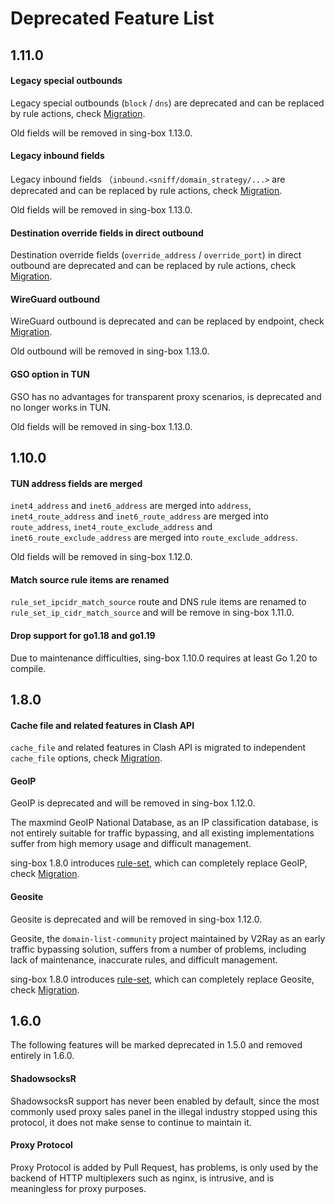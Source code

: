 # Deprecated Feature List

## 1.11.0

#### Legacy special outbounds

Legacy special outbounds (`block` / `dns`) are deprecated
and can be replaced by rule actions,
check [Migration](../migration/#migrate-legacy-special-outbounds-to-rule-actions).

Old fields will be removed in sing-box 1.13.0.

#### Legacy inbound fields

Legacy inbound fields （`inbound.<sniff/domain_strategy/...>` are deprecated
and can be replaced by rule actions,
check [Migration](../migration/#migrate-legacy-inbound-fields-to-rule-actions).

Old fields will be removed in sing-box 1.13.0.

#### Destination override fields in direct outbound

Destination override fields (`override_address` / `override_port`) in direct outbound are deprecated
and can be replaced by rule actions,
check [Migration](../migration/#migrate-destination-override-fields-to-route-options).

#### WireGuard outbound

WireGuard outbound is deprecated and can be replaced by endpoint,
check [Migration](../migration/#migrate-wireguard-outbound-to-endpoint).

Old outbound will be removed in sing-box 1.13.0.

#### GSO option in TUN

GSO has no advantages for transparent proxy scenarios, is deprecated and no longer works in TUN.

Old fields will be removed in sing-box 1.13.0.

## 1.10.0

#### TUN address fields are merged

`inet4_address` and `inet6_address` are merged into `address`,
`inet4_route_address` and `inet6_route_address` are merged into `route_address`,
`inet4_route_exclude_address` and `inet6_route_exclude_address` are merged into `route_exclude_address`.

Old fields will be removed in sing-box 1.12.0.

#### Match source rule items are renamed

`rule_set_ipcidr_match_source` route and DNS rule items are renamed to
`rule_set_ip_cidr_match_source` and will be remove in sing-box 1.11.0.

#### Drop support for go1.18 and go1.19

Due to maintenance difficulties, sing-box 1.10.0 requires at least Go 1.20 to compile.

## 1.8.0

#### Cache file and related features in Clash API

`cache_file` and related features in Clash API is migrated to independent `cache_file` options,
check [Migration](/migration/#migrate-cache-file-from-clash-api-to-independent-options).

#### GeoIP

GeoIP is deprecated and will be removed in sing-box 1.12.0.

The maxmind GeoIP National Database, as an IP classification database,
is not entirely suitable for traffic bypassing,
and all existing implementations suffer from high memory usage and difficult management.

sing-box 1.8.0 introduces [rule-set](/configuration/rule-set/), which can completely replace GeoIP,
check [Migration](/migration/#migrate-geoip-to-rule-sets).

#### Geosite

Geosite is deprecated and will be removed in sing-box 1.12.0.

Geosite, the `domain-list-community` project maintained by V2Ray as an early traffic bypassing solution,
suffers from a number of problems, including lack of maintenance, inaccurate rules, and difficult management.

sing-box 1.8.0 introduces [rule-set](/configuration/rule-set/), which can completely replace Geosite,
check [Migration](/migration/#migrate-geosite-to-rule-sets).

## 1.6.0

The following features will be marked deprecated in 1.5.0 and removed entirely in 1.6.0.

#### ShadowsocksR

ShadowsocksR support has never been enabled by default, since the most commonly used proxy sales panel in the
illegal industry stopped using this protocol, it does not make sense to continue to maintain it.

#### Proxy Protocol

Proxy Protocol is added by Pull Request, has problems, is only used by the backend of HTTP multiplexers such as nginx,
is intrusive, and is meaningless for proxy purposes.
